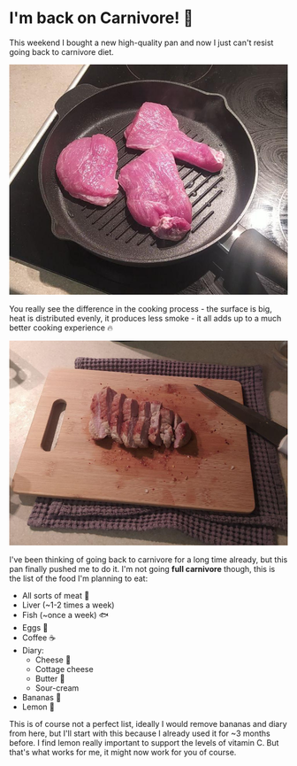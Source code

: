 # I'm back on Carnivore! :meat_on_bone:
This weekend I bought a new high-quality pan and now I just can't resist going back to carnivore diet.

![pan](/public/pan.png)

You really see the difference in the cooking process - the surface is big, heat is distributed evenly, it produces less smoke - it all adds up to a much better cooking experience :fire:

![meat](/public/meat.png)

I've been thinking of going back to carnivore for a long time already, but this pan finally pushed me to do it. I'm not going **full carnivore** though, this is the list of the food I'm planning to eat:
 - All sorts of meat :meat_on_bone:
 - Liver (~1-2 times a week)
 - Fish (~once a week) :fish:
 - Eggs :egg:
 - Coffee :coffee:
 - Diary:
   - Cheese :cheese:
   - Cottage cheese
   - Butter :butter:
   - Sour-cream
  - Bananas :banana:
  - Lemon :lemon:

This is of course not a perfect list, ideally I would remove bananas and diary from here, but I'll start with this because I already used it for ~3 months before. I find lemon really important to support the levels of vitamin C. But that's what works for me, it might now work for you of course.
